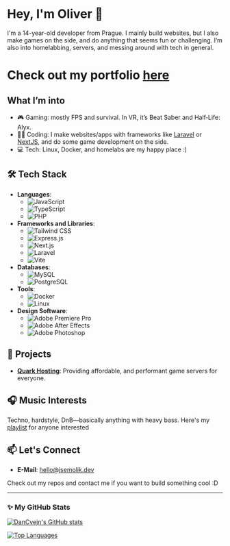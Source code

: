 # Hey, I'm Oliver 👋

I'm a 14-year-old developer from Prague. I mainly build websites, but I also make games on the side, and do anything that seems fun or challenging. I’m also into homelabbing, servers, and messing around with tech in general.

# Check out my portfolio [here](https://www.jsemolik.dev/)

## What I’m into
- 🎮 Gaming: mostly FPS and survival. In VR, it’s Beat Saber and Half‑Life: Alyx.
- 👩‍💻 Coding: I make websites/apps with frameworks like [Laravel](https://laravel.com/) or [NextJS](https://nextjs.org/), and do some game development on the side.
- 💻 Tech: Linux, Docker, and homelabs are my happy place :)

## 🛠 Tech Stack

- **Languages**:
  - ![JavaScript](https://img.shields.io/badge/-JavaScript-F7DF1E?style=flat&logo=javascript&logoColor=black)
  - ![TypeScript](https://img.shields.io/badge/-TypeScript-3178C6?style=flat&logo=typescript&logoColor=white)
  - ![PHP](https://img.shields.io/badge/-PHP-777BB4?style=flat&logo=php&logoColor=white)
- **Frameworks and Libraries**:
  - ![Tailwind CSS](https://img.shields.io/badge/-Tailwind%20CSS-38B2AC?style=flat&logo=tailwind-css&logoColor=white)
  - ![Express.js](https://img.shields.io/badge/-Express.js-000000?style=flat&logo=express&logoColor=white)
  - ![Next.js](https://img.shields.io/badge/-Next.js-000000?style=flat&logo=nextdotjs&logoColor=white)
  - ![Laravel](https://img.shields.io/badge/-Laravel-FF2D20?style=flat&logo=laravel&logoColor=white)
  - ![Vite](https://img.shields.io/badge/-Vite-646CFF?style=flat&logo=vite&logoColor=white)
- **Databases**:
  - ![MySQL](https://img.shields.io/badge/-MySQL-4479A1?style=flat&logo=mysql&logoColor=white)
  - ![PostgreSQL](https://img.shields.io/badge/-PostgreSQL-4169E1?style=flat&logo=postgresql&logoColor=white)
- **Tools**:
  - ![Docker](https://img.shields.io/badge/-Docker-2496ED?style=flat&logo=docker&logoColor=white)
  - ![Linux](https://img.shields.io/badge/-Linux-FCC624?style=flat&logo=linux&logoColor=black)
- **Design Software**:
  - ![Adobe Premiere Pro](https://img.shields.io/badge/-Adobe%20Premiere%20Pro-9999FF?style=flat&logo=adobe-premiere-pro&logoColor=white)
  - ![Adobe After Effects](https://img.shields.io/badge/-Adobe%20After%20Effects-9999FF?style=flat&logo=adobe-after-effects&logoColor=white)
  - ![Adobe Photoshop](https://img.shields.io/badge/-Adobe%20Photoshop-31A8FF?style=flat&logo=adobe-photoshop&logoColor=white)

## 🌟 Projects

- **[Quark Hosting](https://quark.jsemolik.dev/)**: Providing affordable, and performant game servers for everyone.

## 🎧 Music Interests

Techno, hardstyle, DnB—basically anything with heavy bass. Here's my [playlist](https://open.spotify.com/playlist/5hOAJX1YoTmcpS9gIrkvLb?si=7fde1c3bead14f7b) for anyone interested

## 📫 Let's Connect

- **E-Mail**: [hello@jsemolik.dev](mailto:hello@jsemolik.dev)

Check out my repos and contact me  if you want to build something cool :D

---

### ✨ My GitHub Stats

<a href="http://www.github.com/JsemOlik"><img src="https://github-readme-stats.vercel.app/api?username=JsemOlik&show_icons=true&hide=stars,&count_private=true&title_color=3382ed&text_color=ffffff&icon_color=a855f7&bg_color=22272e&hide_border=true&show_icons=true" alt="DanCvejn's GitHub stats" /></a>

<a href="https://github.com/JsemOlik" align="left"><img src="https://github-readme-stats.vercel.app/api/top-langs/?username=JsemOlik&langs_count=10&title_color=3382ed&text_color=ffffff&icon_color=a855f7&bg_color=22272e&hide_border=true&locale=en&custom_title=Top%20%Languages" alt="Top Languages" /></a>
